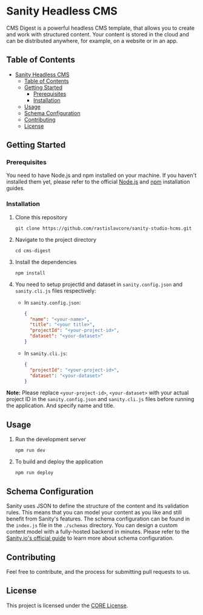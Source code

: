 # Sanity Headless CMS

CMS Digest is a powerful headless CMS template, that allows you to create and work with structured content. Your content is stored in the cloud and can be distributed anywhere, for example, on a website or in an app.

## Table of Contents

- [Sanity Headless CMS](#sanity-headless-cms)
  - [Table of Contents](#table-of-contents)
  - [Getting Started](#getting-started)
    - [Prerequisites](#prerequisites)
    - [Installation](#installation)
  - [Usage](#usage)
  - [Schema Configuration](#schema-configuration)
  - [Contributing](#contributing)
  - [License](#license)

## Getting Started

### Prerequisites

You need to have Node.js and npm installed on your machine. If you haven't installed them yet, please refer to the official [Node.js](https://nodejs.org/en/download/) and [npm](https://docs.npmjs.com/downloading-and-installing-node-js-and-npm) installation guides.

### Installation

1. Clone this repository
   ```
   git clone https://github.com/rastislavcore/sanity-studio-hcms.git
   ```
2. Navigate to the project directory
   ```
   cd cms-digest
   ```
3. Install the dependencies
   ```
   npm install
   ```
4. You need to setup projectId and dataset in `sanity.config.json` and `sanity.cli.js` files respectively:

   * In `sanity.config.json`:
     ```json
     {
       "name": "<your-name>",
       "title": "<your title>",
       "projectId": "<your-project-id>",
       "dataset": "<your-dataset>"
     }
     ```
   * In `sanity.cli.js`:
     ```json
     {
       "projectId": "<your-project-id>",
       "dataset": "<your-dataset>"
     }
     ```

**Note:** Please replace `<your-project-id>`, `<your-dataset>` with your actual project ID in the `sanity.config.json` and `sanity.cli.js` files before running the application. And specify name and title.

## Usage

1. Run the development server
   ```
   npm run dev
   ```
2. To build and deploy the application
   ```
   npm run deploy
   ```

## Schema Configuration

Sanity uses JSON to define the structure of the content and its validation rules. This means that you can model your content as you like and still benefit from Sanity's features. The schema configuration can be found in the `index.js` file in the `./schemas` directory. You can design a custom content model with a fully-hosted backend in minutes. Please refer to the [Sanity.io's official guide](https://www.sanity.io/docs/schema-types) to learn more about schema configuration.

## Contributing

Feel free to contribute, and the process for submitting pull requests to us.

## License

This project is licensed under the [CORE License](LICENSE).
